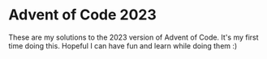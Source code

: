 # Advent of Code 2023
These are my solutions to the 2023 version of Advent of Code. It's my first time doing this. Hopeful I can have fun and learn while doing them :)
